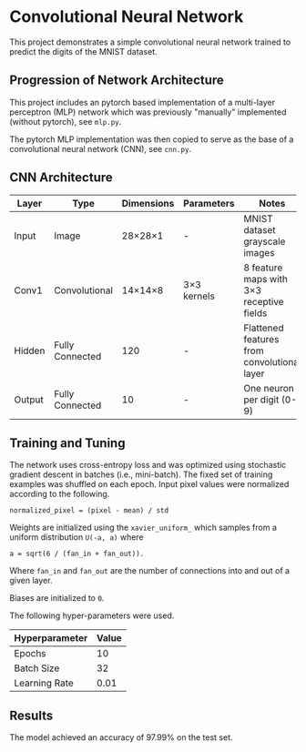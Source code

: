 # Convolutional Neural Network

This project demonstrates a simple convolutional neural network trained to predict the digits of the MNIST dataset.

## Progression of Network Architecture

This project includes an pytorch based implementation of a multi-layer perceptron (MLP) network which was previously "manually" implemented (without pytorch), see `mlp.py`.

The pytorch MLP implementation was then copied to serve as the base of a convolutional neural network (CNN), see `cnn.py`.

## CNN Architecture

| Layer  | Type            | Dimensions | Parameters  | Notes                                       |
| ------ | --------------- | ---------- | ----------- | ------------------------------------------- |
| Input  | Image           | 28×28×1    | -           | MNIST dataset grayscale images              |
| Conv1  | Convolutional   | 14×14×8    | 3×3 kernels | 8 feature maps with 3×3 receptive fields    |
| Hidden | Fully Connected | 120        | -           | Flattened features from convolutional layer |
| Output | Fully Connected | 10         | -           | One neuron per digit (0-9)                  |

## Training and Tuning

The network uses cross-entropy loss and was optimized using stochastic gradient descent in batches (i.e., mini-batch). The fixed set of training examples was shuffled on each epoch. Input pixel values were normalized according to the following.

```
normalized_pixel = (pixel - mean) / std
```

Weights are initialized using the `xavier_uniform_` which samples from a uniform distribution `U(-a, a)` where

```
a = sqrt(6 / (fan_in + fan_out)).
```

Where `fan_in` and `fan_out` are the number of connections into and out of a given layer.

Biases are initialized to `0`.

The following hyper-parameters were used.

| Hyperparameter | Value |
| -------------- | ----- |
| Epochs         | 10    |
| Batch Size     | 32    |
| Learning Rate  | 0.01  |

## Results

The model achieved an accuracy of 97.99% on the test set.
